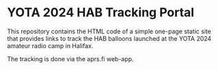 # YOTA 2024 HAB Tracking Portal

This repository contains the HTML code of a simple one-page static site that provides links to track the HAB balloons launched at the YOTA 2024 amateur radio camp in Halifax.

The tracking is done via the aprs.fi web-app.
